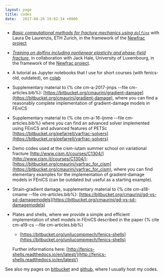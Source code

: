 ```yaml
---
layout: page
title: codes
date:   2017-08-26 19:02:34 +0800
---
```


- [*Basic computational methods for fracture mechanics using `dolfinx`*](https://gitlab.com/newfrac/CORE-school/newfrac-core-numerics#basic-computational-methods-for-fracture-mechanics) with Laura De Laurenzis, ETH Zurich, in the framework of the [Newfrac project](https://www.newfrac.eu)
  
- [*Training on dolfinx including nonlienear elasticity and phase-field fracture*](https://newfrac.gitlab.io/newfrac-fenicsx-training/), in collaboration with Jack Hale, University of Luxembourg, in the framework of the [Newfrac project](https://www.newfrac.eu).
  
- A tutorial as Jupyter notebooks that I use for short courses (with fenics-old, outdated), on [colab](https://colab.research.google.com/github/cmaurini/damage-course/blob/master/notebook/VarFrac.ipynb)
  
 - Supplementary material to {% cite cm-a-2017-jmps --file cm-articles.bib%}:
        [https://bitbucket.org/cmaurini/gradient-damage](https://bitbucket.org/cmaurini/gradient-damage),
      where  you can find  a reasonably complete implementation of gradient-damage models in FEniCS

 - Supplementary material to {% cite cm-a-16-ijnme --file cm-articles.bib%} where you can find an advanced solver implemented using FEniCS and advanced features of PETSc [https://bitbucket.org/pefarrell/varfrac-solvers](https://bitbucket.org/pefarrell/varfrac-solvers)

 - Demo codes used at the cism-iutam summer school on variational fracture [http://www.cism.it/courses/C1304/](http://www.cism.it/courses/C1304/):
        [https://bitbucket.org/cmaurini/varfrac_for_cism](https://bitbucket.org/cmaurini/varfrac_for_cism),
      where you can find elementary examples for the implementation of gradient-damage models in FEniCS (can be outdated but useful as a starting example).


- Strain-gradient damage, supplementary material to {% cite cm-a18-cmame --file cm-articles.bib%}: [https://bitbucket.org/cmaurini/gd-vs-sd-damagemodels](https://bitbucket.org/cmaurini/gd-vs-sd-damagemodels)

- Plates and shells, where we provide a simple and efficient implementation of shell models in FEniCS described in the paper {% cite cm-a19-cs --file cm-articles.bib%}

    - [https://bitbucket.org/unilucompmech/fenics-shells](https://bitbucket.org/unilucompmech/fenics-shells)

  Further informations here: [http://fenics-shells.readthedocs.io/en/latest/](http://fenics-shells.readthedocs.io/en/latest/)

See also my pages on [bitbucket](https://bitbucket.org/cmaurini/) and [github](https://github.com/cmaurini), where I usually host my codes.